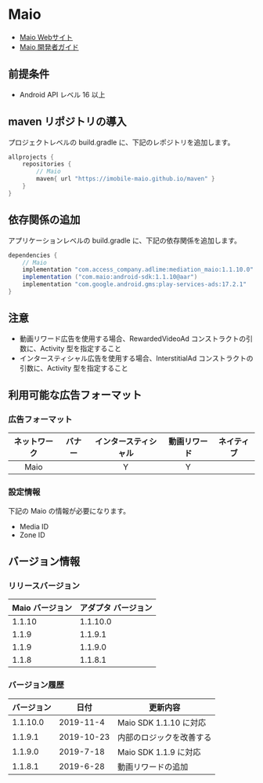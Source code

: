 # Maio
- [Maio Webサイト](https://maio.jp/)
- [Maio 開発者ガイド](https://github.com/imobile-maio)

## 前提条件
- Android API レベル 16 以上

## maven リポジトリの導入
プロジェクトレベルの build.gradle に、下記のレポジトリを追加します。

```java
allprojects {
    repositories {
        // Maio
        maven{ url "https://imobile-maio.github.io/maven" }
    }
}
```

## 依存関係の追加
アプリケーションレベルの build.gradle に、下記の依存関係を追加します。

```java
dependencies {
    // Maio
    implementation "com.access_company.adlime:mediation_maio:1.1.10.0"
    implementation ("com.maio:android-sdk:1.1.10@aar")
    implementation "com.google.android.gms:play-services-ads:17.2.1"
}
```

## 注意
- 動画リワード広告を使用する場合、RewardedVideoAd コンストラクトの引数に、Activity 型を指定すること
- インタースティシャル広告を使用する場合、InterstitialAd コンストラクトの引数に、Activity 型を指定すること

## 利用可能な広告フォーマット

### 広告フォーマット
|ネットワーク|バナー|インタースティシャル|動画リワード|ネイティブ|
|:------: |:---:|:----------:|:------:|:----:|
| Maio |     |  Y         |   Y    |    |


### 設定情報
下記の Maio の情報が必要になります。  
- Media ID  
- Zone ID  

## バージョン情報

### リリースバージョン
| Maio バージョン | アダプタ バージョン |
|:--------------|:-----------------|
| 1.1.10        | 1.1.10.0         |
| 1.1.9         | 1.1.9.1          |
| 1.1.9         | 1.1.9.0          |
| 1.1.8         | 1.1.8.1          |

### バージョン履歴
|  バージョン  | 日付        | 更新内容       |
|------------|-------------|---------------------|
| 1.1.10.0   | 2019-11-4   | Maio SDK 1.1.10 に対応     | 
| 1.1.9.1    | 2019-10-23  | 内部のロジックを改善する|  
| 1.1.9.0    | 2019-7-18   | Maio SDK 1.1.9 に対応|  
| 1.1.8.1    | 2019-6-28   | 動画リワードの追加|  